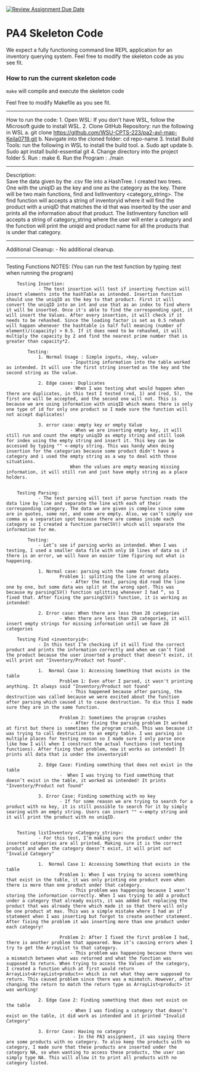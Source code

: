[![Review Assignment Due Date](https://classroom.github.com/assets/deadline-readme-button-22041afd0340ce965d47ae6ef1cefeee28c7c493a6346c4f15d667ab976d596c.svg)](https://classroom.github.com/a/pAwGQi_N)

# PA4 Skeleton Code
We expect a fully functioning command line REPL application for an inventory querying system. Feel free to modify the skeleton code as you see fit.

### How to run the current skeleton code
`make` will compile and execute the skeleton code

Feel free to modify Makefile as you see fit.



-------------------------------------------------------------------------------------------------------------------------

How to run the code:
        1.  Open WSL: If you don't have WSL, follow the Microsoft guide to install WSL.
        2.  Clone GitHub Repository: run the following in WSL
            a.  git clone https://github.com/WSU-CPTS-223/pa2-avl-map-Keila0719.git
            b.  Navigate into the cloned folder: cd repo-name
        3.  Install Build Tools: run the following in WSL to install the build tool.
            a.  Sudo apt update
            b.  Sudo apt install build-essential git
        4. Change directory into the project folder
        5. Run : make
        6. Run the Program : ./main

-------------------------------------------------------------------------------------------------------------------------

Description:    
        Save the data given by the .csv file into a HashTree. I created two trees. One with the uniqID as the key and one as the category
        as the key. There will be two main functions, find <inventoryid> and listInventory <category_string>. The find function will accepts
        a string of inventoryid where it will find the product with a uniqID that matches the id that was inserted by the user and prints all
        the information about that product. The listInventory function will accepts a string of category_string where the user will enter a 
        category and the function will print the uniqid and product name for all the products that is under that category.

-------------------------------------------------------------------------------------------------------------------------

Additional Cleanup:
        - No additional cleanup. 

-------------------------------------------------------------------------------------------------------------------------

Testing Functions NOTES: 
    (You can run the test function by typing :test when running the program)

        Testing Insertion:
                - The test insertion will test if inserting function will insert elements into the hashTable as intended. Insertion function should use the uniqID as the key to that product. First it will convert the uniqID into an int and use that as an index to find where it will be inserted. Once it's able to find the corresponding spot, it will insert the Values. After every insertion, it will check if it needs to be rehashed. Since the loading factor is set as 0.5 rehash will happen whenever the hashtable is half full meaning (number of element)/(capacity) > 0.5. If it does need to be rehashed, it will multiply the capacity by 2 and find the nearest prime number that is greater than capacity*2.   
 
            Testing:         
                1. Normal Usage : Simple inputs, <key, value>
                            - Inputting information into the table worked as intended. It will use the first string inserted as the key and the second string as the value.

                2. Edge cases: Duplicates
                            - When I was testing what would happen when there are duplicates, in this test I tested (red, 1) and (red, 5), the first one will be accepted, and the second one will not. This is because we are using information with uniqID which means there is only one type of id for only one product so I made sure the function will not accept duplicates!

                3. error case: empty key or empty Value
                            - When we are inserting empty key, it will still run and count the empty uniqID as empty string and still look for index using the empty string and insert it. This key can be accessed by typing "" <-empty string. This was handy when doing insertion for the categories because some product didn't have a category and i used the empty string as a way to deal with those situations.
                            When the values are empty meaning missing information, it will still run and just have empty string as a place holders.
        
        
        Testing Parsing:
                - The test parsing will test if parse function reads the data line by line and separate the line with each of their corresponding category. The data we are given is complex since some are in quotes, some not, and some are empty. Also, we can’t simply use comma as a separation spot because there are commas inside each category so I created a function parseCSV() which will separate the information for me.
                
            Testing:
                - Let’s see if parsing works as intended. When I was testing, I used a smaller data file with only 10 lines of data so if there is an error, we will have an easier time figuring out what is happening.

                1. Normal case: parsing with the same format data
                        Problem 1: splitting the line at wrong places.
                            - After the test, parsing did read the line one by one, but some data was split at the wrong spot. This was because my parsingCSV() function splitting whenever I had “, so I fixed that. After fixing the parsingCSV() function, it is working as intended!

                2. Error case: When there are less than 28 categories
                        - When there are less than 28 categories, it will insert empty strings for missing information until we have 28 categories

        Testing Find <inventoryid>:
                - In this test I’m checking if it will find the correct product and prints the information correctly and when we can’t find the product because the user inserted a product that doesn’t exist, it will print out "Inventory/Product not found".

                1.	Normal Case 1: Accessing Something that exists in the table
                        Problem 1: Even after I parsed, it wasn't printing anything. It always said "Inventory/Product not found"
                            - This happened because after parsing, the destruction was called because we were excited about the function after parsing which caused it to cause destruction. To dix this I made sure they are in the same function.

                        Problem 2: Sometimes the program crashes
                            - After fixing the parsing problem It worked at first but there is sometimes the program crash. This was because it was trying to call destruction to an empty table. I was parsing in multiple places for testing reason so I made sure I only parse once like how I will when I construct the actual functions (not testing functions). After fixing that problem, now it works as intended! It prints all data that is under the inventoryid!
                    
                2. Edge Case: Finding something that does not exist in the table
                        -  When I was trying to find something that doesn’t exist in the table, it worked as intended! It prints "Inventory/Product not found"

                3. Error Case: Finding something with no key
                        - If for some reason we are trying to search for a product with no key, it is still possible to search for it by simply searing with an empty string. Users can insert "" <-empty string and it will print the product with no uniqID.

        
        Testing listInventory <Category_string>:
                - For this test, I’m making sure the product under the inserted categories are all printed. Making sure it is the correct product and when the category doesn’t exist, it will print out "Invalid Category"

                1.	Normal Case 1: Accessing Something that exists in the table
                        Problem 1: When I was trying to access something that exist in the table, it was only printing one product even when there is more than one product under that category. 
                            - This problem was happening because I wasn’t storing the information correctly. When I was trying to add a product under a category that already exists, it was added but replacing the product that was already there which made it so that there will only be one product at max. This was a simple mistake where I had an if statement when I was inserting but forgot to create another statement. After fixing the problem it was inserting more than one product under each category!

                        Problem 2: After I fixed the first problem I had, there is another problem that appeared. Now it’s causing errors when I try to get the ArrayList to that category. 
                            - This problem was happening because there was a mismatch between what was returned and what the function was supposed to return. When trying to access the Values of the category, I created a function which at first would return ArrayList<ArrayList<product>> which is not what they were supposed to return. This caused problem since there was a mismatch. However, after changing the return to match the return type as ArrayList<product> it was working!
                
                2. Edge Case 2: Finding something that does not exist on the table
                            - When I was finding a category that doesn’t exist on the table, it did work as intended and it printed "Invalid Category"

                3. Error Case: Having no category
                             - In the PA3 assignment, it was saying there are some products with no category. To also keep the products with no category, I made sure that these products are inserted under the category NA, so when wanting to access these products, the user can simply type NA. This will allow it to print all products with no category listed.

